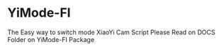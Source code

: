 # YiMode-FI
The Easy way to switch mode XiaoYi Cam Script
Please Read on DOCS Folder on YiMode-FI Package
